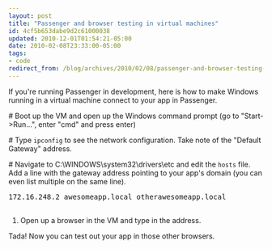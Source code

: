 ```yaml
---
layout: post
title: "Passenger and browser testing in virtual machines"
id: 4cf5b653dabe9d2c61000038
updated: 2010-12-01T01:54:21-05:00
date: 2010-02-08T23:33:00-05:00
tags:
- code
redirect_from: /blog/archives/2010/02/08/passenger-and-browser-testing-in-virtual-machines/
---
```


If you're running Passenger in development, here is how to make Windows running in a virtual machine connect to your app in Passenger.

\# Boot up the VM and open up the Windows command prompt (go to "Start-&gt;Run…", enter "cmd" and press enter)

\# Type `ipconfig` to see the network configuration. Take note of the "Default Gateway" address. <!-- Image not found: http://opensoul.org/assets/2010/2/9/ipconfig.png -->

\# Navigate to C:\\WINDOWS\\system32\\drivers\\etc and edit the `hosts` file. Add a line with the gateway address pointing to your app's domain (you can even list multiple on the same line).

<pre>
172.16.248.2 awesomeapp.local otherawesomeapp.local

</pre>
1.  Open up a browser in the VM and type in the address.

Tada! Now you can test out your app in those other browsers.
